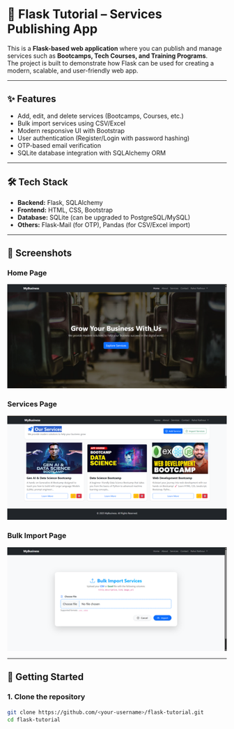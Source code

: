 # 🚀 Flask Tutorial – Services Publishing App  

This is a **Flask-based web application** where you can publish and manage services such as **Bootcamps, Tech Courses, and Training Programs**.  
The project is built to demonstrate how Flask can be used for creating a modern, scalable, and user-friendly web app.  

---

## ✨ Features
- Add, edit, and delete services (Bootcamps, Courses, etc.)  
- Bulk import services using CSV/Excel  
- Modern responsive UI with Bootstrap  
- User authentication (Register/Login with password hashing)  
- OTP-based email verification  
- SQLite database integration with SQLAlchemy ORM  

---

## 🛠️ Tech Stack
- **Backend:** Flask, SQLAlchemy  
- **Frontend:** HTML, CSS, Bootstrap  
- **Database:** SQLite (can be upgraded to PostgreSQL/MySQL)  
- **Others:** Flask-Mail (for OTP), Pandas (for CSV/Excel import)  

---

## 📸 Screenshots  

### Home Page  
![Home Screenshot](https://github.com/singhraj00/flask-tutorial/blob/dev/app/static/pictures/home.png)

### Services Page  
![Services Screenshot](https://github.com/singhraj00/flask-tutorial/blob/dev/app/static/pictures/Services.png)  

### Bulk Import Page  
![Import Screenshot](https://github.com/singhraj00/flask-tutorial/blob/dev/app/static/pictures/bulk-import-services.png)

---

## 🚀 Getting Started  

### 1. Clone the repository  
```bash
git clone https://github.com/<your-username>/flask-tutorial.git
cd flask-tutorial
